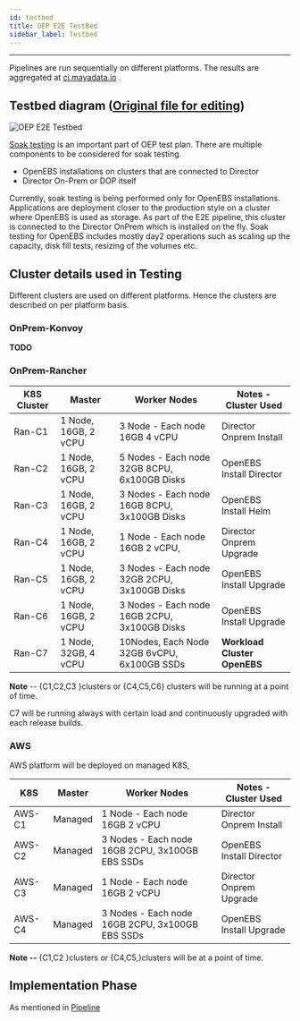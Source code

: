 ```yaml
---
id: testbed
title: OEP E2E TestBed
sidebar_label: Testbed
---
```

------



Pipelines are run sequentially on different platforms. The results are aggregated at  <a href="https://ci.mayadata.io/" target="_blank">ci.mayadata.io</a> .



## Testbed diagram ([Original file for editing](https://docs.google.com/drawings/d/1zVjph5xAyXNuQm81wv43NaH-WSaH1hIiqyNYot2oTOQ/edit?usp=sharing))

![OEP E2E Testbed](https://docs.google.com/drawings/d/e/2PACX-1vSNvpvyPnyvHFTwJXT1E_M-KMydF3z5t3um_lCDSAEfbavDBFVkYFZVvu5G90yq7oZCZI0Jv_8kEMj_/pub?w=960&h=720)

[Soak testing](https://en.wikipedia.org/wiki/Soak_testing) is an important part of OEP test plan. There are multiple components to be considered for soak testing. 

- OpenEBS installations on clusters that are connected to Director
- Director On-Prem or DOP itself

Currently, soak testing is being performed only for OpenEBS installations. Applications are deployment closer to the production style on a cluster where OpenEBS is used as storage. As part of the E2E pipeline, this cluster is connected to the Director OnPrem which is installed on the fly. Soak testing for OpenEBS includes mostly day2 operations such as scaling up the capacity, disk fill tests, resizing of the volumes etc.

## Cluster details used in Testing



Different clusters are used on different platforms. Hence the clusters are described on per platform basis.

### OnPrem-Konvoy

**TODO**

### OnPrem-Rancher

| K8S Cluster | Master              | Worker Nodes                                  | Notes - Cluster Used           |
| -------- | ------------------- | --------------------------------------------- | ----------------------------- |
| Ran-C1 | 1 Node, 16GB, 2 vCPU | 3 Node - Each node 16GB 4 vCPU                | Director Onprem Install       |
| Ran-C2 | 1 Node, 16GB, 2 vCPU | 5 Nodes - Each node  32GB 8CPU, 6x100GB Disks | OpenEBS Install Director      |
| Ran-C3 | 1 Node, 16GB, 2 vCPU | 3 Nodes - Each node  16GB 8CPU, 3x100GB Disks | OpenEBS Install Helm          |
| Ran-C4 | 1 Node, 16GB, 2 vCPU | 1 Node - Each node 16GB 2 vCPU,               | Director Onprem Upgrade       |
| Ran-C5 | 1 Node, 16GB, 2 vCPU | 3 Nodes - Each node  32GB 2CPU, 3x100GB Disks | OpenEBS Install Upgrade       |
| Ran-C6      | 1 Node, 16GB, 2 vCPU | 3 Nodes - Each node  16GB 2CPU, 3x100GB Disks | OpenEBS Install Upgrade       |
| Ran-C7 | 1 Node, 32GB, 4 vCPU | 10Nodes, Each Node 32GB 6vCPU,  6x100GB SSDs  | **Workload Cluster  OpenEBS** |

**Note** -- {C1,C2,C3 }clusters  or {C4,C5,C6} clusters will be running at a point of time. 

C7 will be running always with certain load and continuously upgraded with each release builds.



### AWS

AWS platform will be deployed on managed K8S, 

| K8S    | Master  | Worker Nodes                                     | Notes - Cluster Used     |
| ------ | ------- | ------------------------------------------------ | ------------------------ |
| AWS-C1 | Managed | 1 Node - Each node 16GB 2 vCPU                   | Director Onprem Install  |
| AWS-C2 | Managed | 3 Nodes - Each node  16GB 2CPU, 3x100GB EBS SSDs | OpenEBS Install Director |
| AWS-C3 | Managed | 1 Node - Each node 16GB 2 vCPU                   | Director Onprem Upgrade  |
| AWS-C4 | Managed | 3 Nodes - Each node  16GB 2CPU, 3x100GB EBS SSDs | OpenEBS Install Upgrade  |

**Note --** {C1,C2 }clusters  or {C4,C5,}clusters will be at a point of time. 

## Implementation Phase

As mentioned in [Pipeline](/docs/gitlabstages#implementation-phase)

